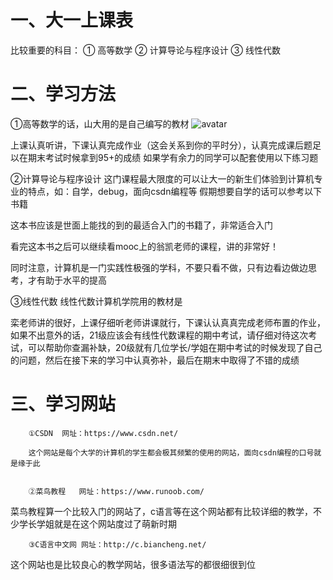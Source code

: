 # 一、大一上课表


比较重要的科目：
①	高等数学
②	计算导论与程序设计
③	线性代数
# 二、学习方法
①高等数学的话，山大用的是自己编写的教材
![avatar](C:\Users\4399\Desktop\sducs\微信图片_20210808224048.jpg)
	 
上课认真听讲，下课认真完成作业（这会关系到你的平时分），认真完成课后题足以在期末考试时候拿到95+的成绩
如果学有余力的同学可以配套使用以下练习题
 





②计算导论与程序设计
	这门课程最大限度的可以让大一的新生们体验到计算机专业的特点，如：自学，debug，面向csdn编程等
假期想要自学的话可以参考以下书籍
 
这本书应该是世面上能找的到的最适合入门的书籍了，非常适合入门

看完这本书之后可以继续看mooc上的翁凯老师的课程，讲的非常好！
 	
同时注意，计算机是一门实践性极强的学科，不要只看不做，只有边看边做边思考，才有助于水平的提高

③线性代数
		线性代数计算机学院用的教材是
  
栾老师讲的很好，上课仔细听老师讲课就行，下课认认真真完成老师布置的作业，如果不出意外的话，21级应该会有线性代数课程的期中考试，请仔细对待这次考试，可以帮助你查漏补缺，20级就有几位学长/学姐在期中考试的时候发现了自己的问题，然后在接下来的学习中认真弥补，最后在期末中取得了不错的成绩




# 三、学习网站
		①CSDN  网址：https://www.csdn.net/
		 
		这个网站是每个大学的计算机的学生都会极其频繁的使用的网站，面向csdn编程的口号就是缘于此


		②菜鸟教程	网址：https://www.runoob.com/
		 
菜鸟教程算一个比较入门的网站了，c语言等在这个网站都有比较详细的教学，不少学长学姐就是在这个网站度过了萌新时期

		③C语言中文网	网址：http://c.biancheng.net/
 
这个网站也是比较良心的教学网站，很多语法写的都很细很到位
















